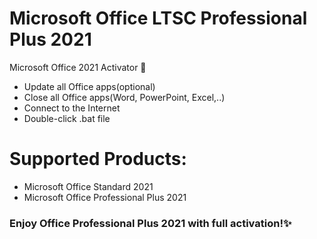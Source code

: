 # Microsoft Office LTSC Professional Plus 2021
Microsoft Office 2021 Activator 🤫

- Update all Office apps(optional)
- Close all Office apps(Word, PowerPoint, Excel,..)
- Connect to the Internet
- Double-click .bat file

# Supported Products:
- Microsoft Office Standard 2021
- Microsoft Office Professional Plus 2021

### Enjoy Office Professional Plus 2021 with full activation!✨
